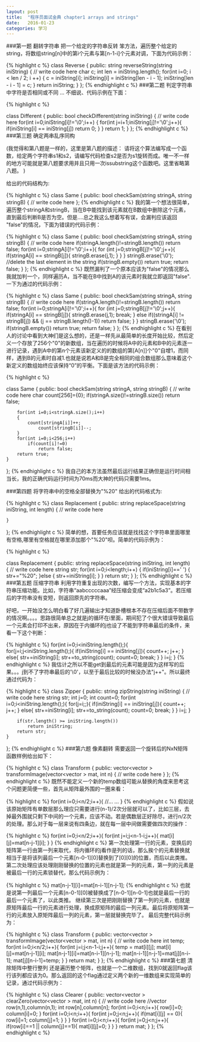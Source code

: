```yaml
---
layout: post
title:  "程序员面试金典 chapter1 arrays and strings"
date:   2016-01-23 
categories: 学习
---
```

###第一题  翻转字符串
把一个给定的字符串反转
笨方法，遍历整个给定的string，将数组string[n]中的第i个元素与第[n-1-i]个元素对调，下面为代码示例：

{% highlight c %}
class Reverse {
public:
    string reverseString(string iniString) {
        // write code here
        char c;
        int len = iniString.length();
        for(int i=0; i < len / 2; i ++)
        {
         c = iniString[i];
            iniString[i] = iniString[len - i - 1];
            iniString[len - i - 1] = c;
        }
        return iniString;
    }
};
{% endhighlight c %}
###第二题  判定字符串中字符是否相同或不同
...
不细说、代码示例在下面：

{% highlight c %}

class Different {
public:
    bool checkDifferent(string iniString) {
        // write code here
        for(int i=0;iniString[i]!='\0';i++)
            {
            for(int j=i+1;iniString[j]!='\0';j++){
                if(iniString[i] == iniString[j])
                    return 0;
            }
        }
            return 1;
    }
};
{% endhighlight c %}
###第三题  确定两串乱序同构

(我觉得和第八题是一样的，这里是第八题的描述：
请将这个算法编写成一个函数，给定两个字符串s1和s2，请编写代码检查s2是否为s1旋转而成。唯一不一样的地方可能就是第八题要求用并且只用一次issubstring这个函数吧。这里省略第八题。
)

给出的代码结构为:

{% highlight c %}
class Same {
public:
    bool checkSam(string stringA, string stringB) {
        // write code here
};
{% endhighlight c %}
我的第一个想法很简单，遍历整个stringA和stringB，当在B中能找到该元素就在B数组中删除这个元素，直到最后判断B是否为空。但是....总之我这么想着写有误，会漏判应该返回 "false"的情况，下面为错误的代码示例：

{% highlight c %}
class Same {
public:
    bool checkSam(string stringA, string stringB) {
        // write code here
        if(stringA.length()!=stringB.length())
            return false;
       for(int i=0;stringA[i]!='\0';i++){
           for (int j=0;stringB[j]!='\0';j++){
               if(stringA[i] == stringB[j]){
                   stringB.erase(j,1);
               }
           }
       }
        stringB.erase('\0');  //delete the last element in the string
        if(stringB.empty())
            return true;
        return false;
    }
};
{% endhighlight c %}
既然漏判了一个原本应该为"false"的情况那么我就加判一个，同样遍历A，当不能在B中找到A的该元素时我就立即返回"false".一下为通过的代码示例：

{% highlight c %}
class Same {
public:
    bool checkSam(string stringA, string stringB) {
        // write code here
        if(stringA.length()!=stringB.length())
            return false;
       for(int i=0;stringA[i]!='\0';i++){
           for (int j=0;stringB[j]!='\0';j++){
               if(stringA[i] == stringB[j]){
                   stringB.erase(j,1);
                   break;
               }
               else if((stringA[i] != stringB[j]) && (j == stringB.length()-1))
                   return false;
           }
       }
        stringB.erase('\0');
        if(stringB.empty())
            return true;
        return false;
    }
};
{% endhighlight c %}
在看别人的讨论中看到大神们是这么想的，还是一样先从最简单的长度开始比较，然后定义一个存放了256个"0"的新数组，当在遍历的时候将A中的元素和B中的元素逐一进行记录，遇到A中的第n个元素该新定义的的数组的第[A[n]]个"0"自增1，而同样，遇到B的元素时自减1.也就是说若A和B是完全相同的组合数组那么意味着这个新定义的数组始终应该保持“0”的平衡。下面是该方法的代码示例：

{% highlight c %}

class Same {
public:
    bool checkSam(string stringA, string stringB) {
        // write code here
        char count[256]={0};
        if(stringA.size()!=stringB.size()) return false;
          
        for(int i=0;i<stringA.size();i++)
        {
            count[stringA[i]]++;
                count[stringB[i]]--;
        }
        for(int i=0;i<256;i++)
            if(count[i]!=0)
                return false;
        return true;
    }
};
{% endhighlight c %}
我自己的本方法虽然最后运行结果正确但是运行时间相当长，我的正确代码运行时间为70ms而大神的代码只需要1ms。

###第四题 将字符串中的空格全部替换为"%20"
给出的代码格式为:

{% highlight c %}
class Replacement {
public:
    string replaceSpace(string iniString, int length) {
        // write code here
        
    }
};
{% endhighlight c %}
简单的想，首要任务应该就是找找这个字符串里面哪里有空格,哪里有空格就在哪里添加那个"%20"呗。简单的代码示例为：

{% highlight c %}

class Replacement {
public:
    string replaceSpace(string iniString, int length) {
        // write code here
        string str;
        for(int i=0;i<length;i++)
        {
            if(iniString[i]==' ')
            {
                str+="%20";
            }else
            {
                str+=iniString[i];
            }
        }
        return str;
    }
};
{% endhighlight c %}
###第五题 压缩字符串
利用字符重复出现的次数，编写一个方法，实现基本的字符串压缩功能。比如，字符串“aabcccccaaa”经压缩会变成“a2b1c5a3”。若压缩后的字符串没有变短，则返回原先的字符串。

好吧，一开始没怎么明白看了好几遍输出才知道卧槽根本不存在压缩后面不带数字的情况啊。。。。思路很简单总之就是j的循环在i里面，期间犯了个很大错误导致最后一个元素会打印不出来，原因在于内循环的j也设了不能到字符串最后的条件，来看一下这个判断：

{% highlight c %}
for(int i=0;i<iniString.length();){
            for(j=i;j<iniString.length();){
                if(iniString[i] == iniString[j]){
                    count++;
                    j++;
                }
                else{
                       str+=iniString[i];
                       str+=to_string(count);
                    count=0;
                    break;
                }
            }
            i=j;
        }
{% endhighlight c %}
我估计之所以不能get到最后的元素可能是因为这样写的后果。。。j到不了字符串最后的'\0'，以至于最后比较的时候没办法"j++"。所以最终通过代码为：

{% highlight c %}
class Zipper {
public:
    string zipString(string iniString) {
        // write code here
        string str;
        int j=0;
        int count=0;
        for(int i=0;i<iniString.length();){
            for(j=i;;){
                if(iniString[i] == iniString[j]){
                    count++;
                    j++;
                }
                else{
                       str+=iniString[i];
                       str+=to_string(count);
                    count=0;
                    break;
                }
            }
            i=j;
        }
        
        if(str.length() >= iniString.length())
            return iniString;
        return str;
    }
};
{% endhighlight c %}
###第六题 像素翻转
需要返回一个旋转后的NxN矩阵
函数样例给出如下：

{% highlight c %}
class Transform {
public:
    vector<vector<int> > transformImage(vector<vector<int> > mat, int n) {
        // write code here
    }
};
{% endhighlight c %}
既然不能定义一个新的temp数组可能从替换的角度来思考这个问题更简便一些，首先从矩阵最外围的一圈来看：

{% highlight c %}
for(int i=0;i<n/2;i++){
 //... ...
}
{% endhighlight c %}
假如说该原始矩阵有单数层那么理应只需要进行(n-1)/2次分层就可以了，比如三层，去掉最外围就只剩下中间的一个元素，应该不动。若是偶数层正好除尽，进行n/2次的处理。那么对于每一层来说有四条边，就在每一层中间做需要做四次的操作：

{% highlight c %}
for(int i=0;i<n/2;i++){
    for(int j=i;j<n-1-i;j++){
        mat[i][j]=mat[n-j-1][i];
  }
}
{% endhighlight c %}
第一次处理第一行的元素，变换后的矩阵第一行由第一列来取代，将内循环的j看作是列的话，那么挨个的元素替换就相当于是将该列最后一个元素[n-0-1][0]替换到了[0][0]的位置，而后以此类推。
第二次处理应该处理刚刚替换的位置的元素也就是第一列的元素，第一列的元素是被最后一行的元素锁替代，那么代码示例为：

{% highlight c %}
mat[n-j-1][i]=mat[n-i-1][n-j-1];
{% endhighlight c %}
也就是说第一列最后一个元素[n-0-1][0]被替换成了[n-0-1][n-0-1]也就是最后一行的最后一个元素了，以此类推。
继续第三次是把刚刚替换了第一列的元素，也就是原矩阵最后一行的元素进行处理，换成原矩阵的最后一列元素。最后将原矩阵第一行的元素放入原矩阵最后一列的元素，第一层就替换完毕了。
最后完整代码示例为：

{% highlight c %}
class Transform {
public:
    vector<vector<int> > transformImage(vector<vector<int> > mat, int n) {
    // write code here
    int temp;
    for(int i=0;i<n/2;i++){
      for(int j=i;j<n-1-i;j++){
          temp = mat[i][j];
          mat[i][j]=mat[n-j-1][i];
          mat[n-j-1][i]=mat[n-i-1][n-j-1];
          mat[n-i-1][n-j-1]=mat[j][n-i-1];
          mat[j][n-i-1]=temp;
      }
  }
    return mat;
    }
};
{% endhighlight c %}
###第七题  清除矩阵中整行整列
还是遍历整个矩阵，也就是一个二维数组，找到0就返回flag该行该列都应该为0。那么返回的这个flag通过定义两个新的一维数组来实现简单的记录，通过代码示例为：

{% highlight c %}
class Clearer {
public:
    vector<vector<int> > clearZero(vector<vector<int> > mat, int n) {
        // write code here
        //vector<int> row(n,1),column(n,1);
        int row[n],column[n];
        for(int i=0;i<n;i++){
            row[i]=0;
            column[i]=0;
        }
        for(int i=0;i<n;i++){
            for(int j=0;j<n;j++){
                if(mat[i][j] == 0){
                    row[i]=1;
                    column[j]=1;
                }
            }
        }
        for(int i=0;i<n;i++){
            for(int j=0;j<n;j++){
                if(row[i]==1 || column[j]==1){
                    mat[i][j]=0;
                }
            }
        }
        return mat;
    }
};
{% endhighlight c %}